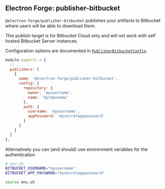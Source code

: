 ## Electron Forge: publisher-bitbucket

`@electron-forge/publisher-bitbucket` publishes your artifacts to Bitbucket where users will be able to download them.

This publish target is for Bitbucket Cloud only and will not work with self hosted Bitbucket Server instances.

Configuration options are documented in [`PublisherBitbucketConfig`](https://js.electronforge.io/interfaces/_electron_forge_publisher_bitbucket.PublisherBitbucketConfig.html).

```javascript title=forge.config.js
module.exports = {
  // ...
  publishers: [
    {
      name: '@electron-forge/publisher-bitbucket',
      config: {
        repository: {
          owner: 'myusername',
          name: 'myreponame'
        },
        auth: {
          username: 'myusername',
          appPassword: 'mysecretapppassword'
        }
      }
    }
  ]
};
```

Alternatively you can (and should) use environment variables for the authentication

```sh
# env.sh
BITBUCKET_USERNAME="myusername"
BITBUCKET_APP_PASSWORD="mysecretapppassword"
```

```sh
source env.sh
```
